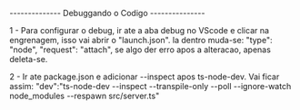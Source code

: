 -------------- Debuggando o Codigo ---------------

1 - Para configurar o debug, ir ate a aba debug no VScode e clicar na engrenagem, isso vai abrir o "launch.json".
    la dentro muda-se: 
      "type": "node",
      "request": "attach",
    se algo der erro apos a alteracao, apenas deleta-se.

2 - Ir ate package.json e adicionar --inspect apos ts-node-dev. Vai ficar assim:
    "dev":"ts-node-dev --inspect --transpile-only --poll --ignore-watch node_modules --respawn src/server.ts"